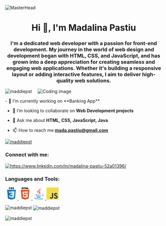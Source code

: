 ![MasterHead](https://github.com/MaddiePst/MaddiePst/assets/153855329/115e373f-4825-42dc-961d-528581a2d9c7)
<h1 align="center">Hi 👋, I'm Madalina Pastiu</h1>
<h3 align="center">I'm a dedicated web developer with a passion for front-end development. My journey in the world of web design and development began with HTML, CSS, and JavaScript, and has grown into a deep appreciation for creating seamless and engaging web applications. Whether it's building a responsive layout or adding interactive features, I aim to deliver high-quality web solutions.</h3>
<img align= "right" alt = "Coding image" width ="400" src ="https://thumbs.dreamstime.com/b/young-programmer-concentrated-working-project-developing-programming-coding-technologies-screen-codes-developer-271715415.jpg"

<p align="left"> <img src="https://komarev.com/ghpvc/?username=maddiepst&label=Profile%20views&color=0e75b6&style=flat" alt="maddiepst" /> </p>
- 🔭 I’m currently working on **Banking App**

- 👯 I’m looking to collaborate on **Web Development projects**

- 💬 Ask me about **HTML, CSS, JavaScript, Java**

- 📫 How to reach me **mada.pastiu@gmail.com**


<p align="left"> <a href="https://github.com/ryo-ma/github-profile-trophy"><img src="https://github-profile-trophy.vercel.app/?username=maddiepst" alt="maddiepst" /></a> </p>


<h3 align="left">Connect with me:</h3>
<p align="left">
<a href="https://linkedin.com/in/https://www.linkedin.com/in/madalina-pastiu-52a01396/" target="blank"><img align="center" src="https://raw.githubusercontent.com/rahuldkjain/github-profile-readme-generator/master/src/images/icons/Social/linked-in-alt.svg" alt="https://www.linkedin.com/in/madalina-pastiu-52a01396/" height="30" width="40" /></a>
</p>

<h3 align="left">Languages and Tools:</h3>
<p align="left"> <a href="https://www.w3schools.com/css/" target="_blank" rel="noreferrer"> <img src="https://raw.githubusercontent.com/devicons/devicon/master/icons/css3/css3-original-wordmark.svg" alt="css3" width="40" height="40"/> </a> <a href="https://www.w3.org/html/" target="_blank" rel="noreferrer"> <img src="https://raw.githubusercontent.com/devicons/devicon/master/icons/html5/html5-original-wordmark.svg" alt="html5" width="40" height="40"/> </a> <a href="https://www.java.com" target="_blank" rel="noreferrer"> <img src="https://raw.githubusercontent.com/devicons/devicon/master/icons/java/java-original.svg" alt="java" width="40" height="40"/> </a> <a href="https://developer.mozilla.org/en-US/docs/Web/JavaScript" target="_blank" rel="noreferrer"> <img src="https://raw.githubusercontent.com/devicons/devicon/master/icons/javascript/javascript-original.svg" alt="javascript" width="40" height="40"/> </a> </p>

<p><img align="left" src="https://github-readme-stats.vercel.app/api/top-langs?username=maddiepst&show_icons=true&locale=en&layout=compact" alt="maddiepst" /></p>

<p>&nbsp;<img align="center" src="https://github-readme-stats.vercel.app/api?username=maddiepst&show_icons=true&locale=en" alt="maddiepst" /></p>

<p><img align="center" src="https://github-readme-streak-stats.herokuapp.com/?user=maddiepst&" alt="maddiepst" /></p>

